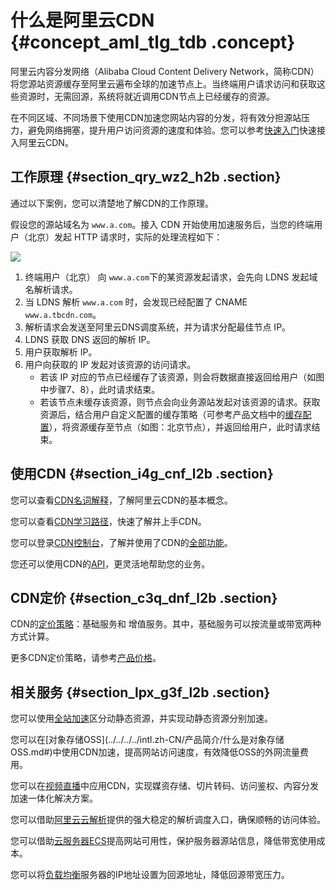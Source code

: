 # 什么是阿里云CDN {#concept_aml_tlg_tdb .concept}

阿里云内容分发网络（Alibaba Cloud Content Delivery Network，简称CDN）将您源站资源缓存至阿里云遍布全球的加速节点上。当终端用户请求访问和获取这些资源时，无需回源，系统将就近调用CDN节点上已经缓存的资源。

在不同区域、不同场景下使用CDN加速您网站内容的分发，将有效分担源站压力，避免网络拥塞，提升用户访问资源的速度和体验。您可以参考[快速入门](../../../../intl.zh-CN/快速入门/快速入门.md#)快速接入阿里云CDN。

## 工作原理 {#section_qry_wz2_h2b .section}

通过以下案例，您可以清楚地了解CDN的工作原理。

假设您的源站域名为 `www.a.com`。接入 CDN 开始使用加速服务后，当您的终端用户（北京）发起 HTTP 请求时，实际的处理流程如下：

![](http://static-aliyun-doc.oss-cn-hangzhou.aliyuncs.com/assets/img/5098/15438215834886_zh-CN.png)

1.  终端用户（北京） 向 `www.a.com`下的某资源发起请求，会先向 LDNS 发起域名解析请求。
2.  当 LDNS 解析 `www.a.com` 时，会发现已经配置了 CNAME `www.a.tbcdn.com`。
3.  解析请求会发送至阿里云DNS调度系统，并为请求分配最佳节点 IP。
4.  LDNS 获取 DNS 返回的解析 IP。
5.  用户获取解析 IP。
6.  用户向获取的 IP 发起对该资源的访问请求。
    -   若该 IP 对应的节点已经缓存了该资源，则会将数据直接返回给用户（如图中步骤7、8），此时请求结束。
    -   若该节点未缓存该资源，则节点会向业务源站发起对该资源的请求。获取资源后，结合用户自定义配置的缓存策略（可参考产品文档中的[缓存配置](../../../../intl.zh-CN/用户指南/域名管理/节点缓存设置/缓存配置.md#)），将资源缓存至节点（如图：北京节点），并返回给用户，此时请求结束。

## 使用CDN {#section_i4g_cnf_l2b .section}

您可以查看[CDN名词解释](intl.zh-CN/产品简介/名词解释.md#)，了解阿里云CDN的基本概念。

您可以查看[CDN学习路径](https://www.alibabacloud.com/zh/getting-started/learningpath/cdn)，快速了解并上手CDN。

您可以登录[CDN控制台](../../../../intl.zh-CN/用户指南/新控制台说明.md#)，了解并使用了CDN的[全部功能](../../../../intl.zh-CN/用户指南/CDN功能列表.md#)。

您还可以使用CDN的[API](https://www.alibabacloud.com/help/zh/doc-detail/91856.htm)，更灵活地帮助您的业务。

## CDN定价 {#section_c3q_dnf_l2b .section}

CDN的[定价策略](https://www.aliyun.com/price/product?spm=a2c4g.11186623.2.23.3c095cd5jsmLKS#/cdn/detail)：基础服务和 增值服务。其中，基础服务可以按流量或带宽两种方式计算。

更多CDN定价策略，请参考[产品价格](https://www.alibabacloud.com/zh/product/cdn/pricing)。

## 相关服务 {#section_lpx_g3f_l2b .section}

您可以使用[全站加速](https://www.alibabacloud.com/help/zh/product/64812.htm)区分动静态资源，并实现动静态资源分别加速。

您可以在[对象存储OSS](../../../../intl.zh-CN/产品简介/什么是对象存储 OSS.md#)中使用CDN加速，提高网站访问速度，有效降低OSS的外网流量费用。

您可以在[视频直播](https://www.alibabacloud.com/help/zh/product/29949.htm)中应用CDN，实现媒资存储、切片转码、访问鉴权、内容分发加速一体化解决方案。

您可以借助[阿里云云解析](https://www.alibabacloud.com/help/zh/product/34269.htm)提供的强大稳定的解析调度入口，确保顺畅的访问体验。

您可以借助[云服务器ECS](../../../../intl.zh-CN/产品简介/什么是云服务器ECS.md#)提高网站可用性，保护服务器源站信息，降低带宽使用成本。

您可以将[负载均衡](../../../../intl.zh-CN/产品简介/什么是负载均衡.md#)服务器的IP地址设置为回源地址，降低回源带宽压力。

